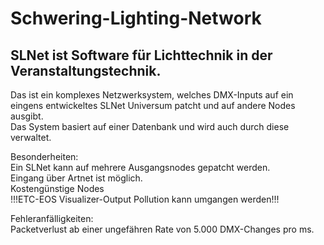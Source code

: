 # Schwering-Lighting-Network
<h2>SLNet ist Software für Lichttechnik in der Veranstaltungstechnik.</h2>

<p>
Das ist ein komplexes Netzwerksystem, welches DMX-Inputs auf ein eingens entwickeltes SLNet Universum patcht und auf andere Nodes ausgibt.<br>
Das System basiert auf einer Datenbank und wird auch durch diese verwaltet.<br>
</p>

<p>
Besonderheiten:<br>
Ein SLNet kann auf mehrere Ausgangsnodes gepatcht werden.<br>
Eingang über Artnet ist möglich.<br>
Kostengünstige Nodes<br>
!!!ETC-EOS Visualizer-Output Pollution kann umgangen werden!!!<br>
</p>

<p>
Fehleranfälligkeiten:<br>
Packetverlust ab einer ungefähren Rate von 5.000 DMX-Changes pro ms.<br>
</p>